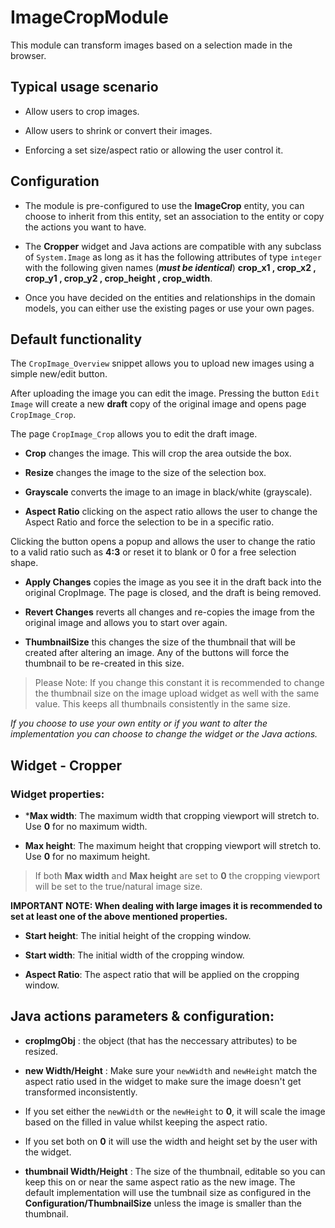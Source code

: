 # ImageCropModule
This module can transform images based on a selection made in the browser.

## Typical usage scenario

- Allow users to crop images.

- Allow users to shrink or convert their images.

- Enforcing a set size/aspect ratio or allowing the user control it.

## Configuration 

- The module is pre-configured to use the **ImageCrop** entity, you can choose to inherit from this entity, set an association to the entity or copy the actions you want to have. 

- The **Cropper** widget and Java actions are compatible with any subclass of `System.Image` as long as it has the following attributes of type `integer` with the following given names (**_must be identical_**) **crop_x1 , crop_x2 , crop_y1 , crop_y2 , crop_height , crop_width**.
- Once you have decided on the entities and relationships in the domain models, you can either use the existing pages or use your own pages.

## Default functionality

The `CropImage_Overview` snippet allows you to upload new images using a simple new/edit button.

After uploading the image you can edit the image. Pressing the button `Edit Image` will create a new **draft** copy of the original image and opens page `CropImage_Crop`.

The page `CropImage_Crop` allows you to edit the draft image.


- **Crop**  changes the image. This will crop the area outside the box.

- **Resize** changes the image to the size of the selection box.

- **Grayscale** converts the image to an image in black/white (grayscale).

- **Aspect Ratio** clicking on the aspect ratio allows the user to change the Aspect Ratio and force the selection to be in a specific ratio.  

Clicking the button opens a popup and allows the user to change the ratio to a valid ratio such as **4:3** or reset it to blank or 0 for a free selection shape. 

- **Apply Changes** copies the image as you see it in the draft back into the original CropImage. The page is closed, and the draft is being removed.

- **Revert Changes** reverts all changes and re-copies the image from the original image and allows you to start over again.

- **ThumbnailSize** this changes the size of the thumbnail that will be created after altering an image. Any of the buttons will force the thumbnail to be re-created in this size.

> Please Note: If you change this constant it is recommended to change the thumbnail size on the image upload widget as well with the same value. This keeps all thumbnails consistently in the same size.

*If you choose to use your own entity or if you want to alter the implementation you can choose to change the widget or the Java actions.*

## Widget - Cropper

### Widget properties:

- ***Max width**: The maximum width that cropping viewport will stretch to. Use **0** for no maximum width.

- **Max height**: The maximum height that cropping viewport will stretch to. Use **0** for no maximum height.

> If both **Max width** and **Max height** are set to **0** the cropping viewport will be set to the true/natural image size.

**IMPORTANT NOTE: When dealing with large images it is recommended to set at least one of the above mentioned properties.**

- **Start height**: The initial height of the cropping window.

- **Start width**: The initial width of the cropping window.

- **Aspect Ratio**: The aspect ratio that will be applied on the cropping window.

## Java actions parameters & configuration:

- **cropImgObj** :  the object (that has the neccessary attributes) to be resized.

- **new Width/Height** : Make sure your `newWidth` and `newHeight` match the aspect ratio used in the widget to make sure the image doesn't get transformed inconsistently.

- If you set either the `newWidth` or the `newHeight` to **0**, it will scale the image based on the filled in value whilst keeping the aspect ratio. 

- If you set both on **0** it will use the width and height set by the user with the widget. 

- **thumbnail Width/Height** : The size of the thumbnail, editable so you can keep this on or near the same aspect ratio as the new image. The default implementation will use the tumbnail size as configured in the **Configuration/ThumbnailSize** unless the image is smaller than the thumbnail. 
